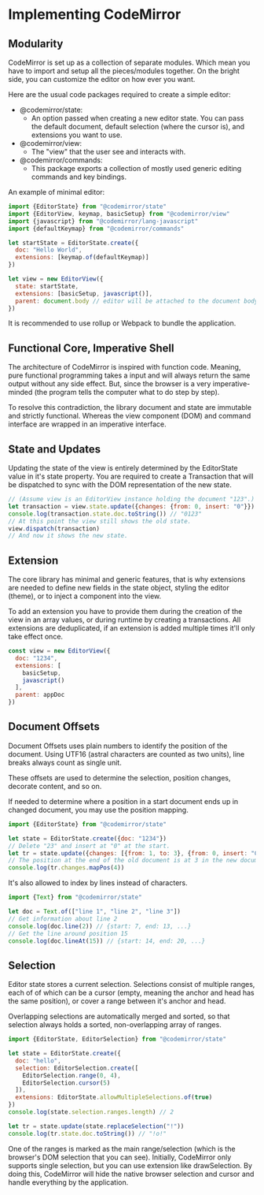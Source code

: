 # Implementing CodeMirror

## Modularity
CodeMirror is set up as a collection of separate modules. Which mean you have to import and setup all the pieces/modules together. On the bright side, you can customize the editor on how ever you want.

Here are the usual code packages required to create a simple editor:
- @codemirror/state:
  - An option passed when creating a new editor state. You can pass the default document, default selection (where the cursor is), and extensions you want to use.
- @codemirror/view:
  - The "view" that the user see and interacts with.
- @codemirror/commands:
  - This package exports a collection of mostly used generic editing commands and key bindings.

An example of minimal editor:
```js
import {EditorState} from "@codemirror/state"
import {EditorView, keymap, basicSetup} from "@codemirror/view"
import {javascript} from "@codemirror/lang-javascript"
import {defaultKeymap} from "@codemirror/commands"

let startState = EditorState.create({
  doc: "Hello World",
  extensions: [keymap.of(defaultKeymap)]
})

let view = new EditorView({
  state: startState,
  extensions: [basicSetup, javascript()],
  parent: document.body // editor will be attached to the document body
})
```
It is recommended to use rollup or Webpack to bundle the application.

## Functional Core, Imperative Shell
The architecture of CodeMirror is inspired with function code. Meaning, pure functional programming takes a input and will always return the same output without any side effect. But, since the browser is a very imperative-minded (the program tells the computer what to do step by step).

To resolve this contradiction, the library document and state are immutable and strictly functional. Whereas the view component (DOM) and command interface are wrapped in an imperative interface.

## State and Updates
Updating the state of the view is entirely determined by the EditorState value in it's state property. You are required to create a Transaction that will be dispatched to sync with the DOM representation of the new state.
```js
// (Assume view is an EditorView instance holding the document "123".)
let transaction = view.state.update({changes: {from: 0, insert: "0"}})
console.log(transaction.state.doc.toString()) // "0123"
// At this point the view still shows the old state.
view.dispatch(transaction)
// And now it shows the new state.
```
## Extension
The core library has minimal and generic features, that is why extensions are needed to define new fields in the state object, styling the editor (theme), or to inject a component into the view.

To add an extension you have to provide them during the creation of the view in an array values, or during runtime by creating a transactions. All extensions are deduplicated, if an extension is added multiple times it'll only take effect once.

```js
const view = new EditorView({
  doc: "1234",
  extensions: [
    basicSetup,
    javascript()
  ],
  parent: appDoc
})
```

## Document Offsets
Document Offsets uses plain numbers to identify the position of the document. Using UTF16 (astral characters are counted as two units), line breaks always count as single unit.

These offsets are used to determine the selection, position changes, decorate content, and so on.

If needed to determine where a position in a start document ends up in changed document, you may use the position mapping.
```js
import {EditorState} from "@codemirror/state"

let state = EditorState.create({doc: "1234"})
// Delete "23" and insert at "0" at the start.
let tr = state.update({changes: [{from: 1, to: 3}, {from: 0, insert: "0"}]})
// The position at the end of the old document is at 3 in the new document.
console.log(tr.changes.mapPos(4))
```

It's also allowed to index by lines instead of characters.
```js
import {Text} from "@codemirror/state"

let doc = Text.of(["line 1", "line 2", "line 3"])
// Get information about line 2
console.log(doc.line(2)) // {start: 7, end: 13, ...}
// Get the line around position 15
console.log(doc.lineAt(15)) // {start: 14, end: 20, ...}
```

## Selection
Editor state stores a current selection. Selections consist of multiple ranges, each of of which can be a cursor (empty, meaning the anchor and head has the same position), or cover a range between it's anchor and head.

Overlapping selections are automatically merged and sorted, so that selection always holds a sorted, non-overlapping array of ranges.
```js
import {EditorState, EditorSelection} from "@codemirror/state"

let state = EditorState.create({
  doc: "hello",
  selection: EditorSelection.create([
    EditorSelection.range(0, 4),
    EditorSelection.cursor(5)
  ]),
  extensions: EditorState.allowMultipleSelections.of(true)
})
console.log(state.selection.ranges.length) // 2

let tr = state.update(state.replaceSelection("!"))
console.log(tr.state.doc.toString()) // "!o!"
```

One of the ranges is marked as the main range/selection (which is the browser's DOM selection that you can see). Initially, CodeMirror only supports single selection, but you can use extension like drawSelection. By doing this, CodeMirror will hide the native browser selection and cursor and handle everything by the application.
